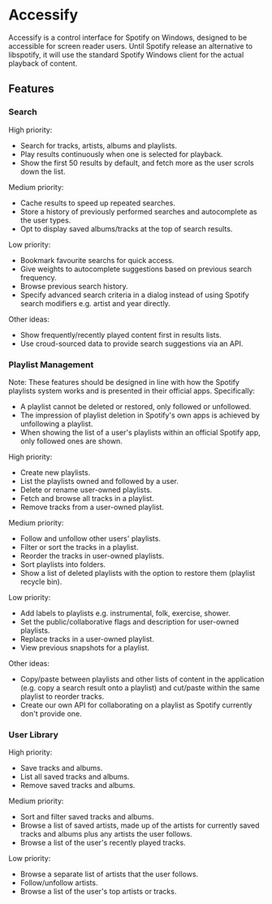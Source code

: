 # Accessify

Accessify is a control interface for Spotify on Windows, designed to be accessible for screen reader users.  Until Spotify release an alternative to libspotify, it will use the standard Spotify Windows client for the actual playback of content.

## Features

### Search

High priority:

- Search for tracks, artists, albums and playlists.
- Play results continuously when one is selected for playback.
- Show the first 50 results by default, and fetch more as the user scrols down the list.

Medium priority:

- Cache results to speed up repeated searches.
- Store a history of previously performed searches and autocomplete as the user types.
- Opt to display saved albums/tracks at the top of search results.

Low priority:

- Bookmark favourite searchs for quick access.
- Give weights to autocomplete suggestions based on previous search frequency.
- Browse previous search history.
- Specify advanced search criteria in a dialog instead of using Spotify search modifiers e.g. artist and year directly.

Other ideas:

- Show frequently/recently played content first in results lists.
- Use croud-sourced data to provide search suggestions via an API.

### Playlist Management

Note: These features should be designed in line with how the Spotify playlists system works and is presented in their official apps.  Specifically:

- A playlist cannot be deleted or restored, only followed or unfollowed.
- The impression of playlist deletion in Spotify's own apps is achieved by unfollowing a playlist.
- When showing the list of a user's playlists within an official Spotify app, only followed ones are shown.

High priority:

- Create new playlists.
- List the playlists owned and followed by a user.
- Delete or rename user-owned playlists.
- Fetch and browse all tracks in a playlist.
- Remove tracks from a user-owned playlist.

Medium priority:

- Follow and unfollow other users' playlists.
- Filter or sort the tracks in a playlist.
- Reorder the tracks in user-owned playlists.
- Sort playlists into folders.
- Show a list of deleted playlists with the option to restore them (playlist recycle bin).

Low priority:

- Add labels to playlists e.g. instrumental, folk, exercise, shower.
- Set the public/collaborative flags and description for user-owned playlists.
- Replace tracks in a user-owned playlist.
- View previous snapshots for a playlist.

Other ideas:

- Copy/paste between playlists and other lists of content in the application (e.g. copy a search result onto a playlist) and cut/paste within the same playlist to reorder tracks.
- Create our own API for collaborating on a playlist as Spotify currently don't provide one.

### User Library

High priority:

- Save tracks and albums.
- List all saved tracks and albums.
- Remove saved tracks and albums.

Medium priority:

- Sort and filter saved tracks and albums.
- Browse a list of saved artists, made up of the artists for currently saved tracks and albums plus any artists the user follows.
- Browse a list of the user's recently played tracks.

Low priority:

- Browse a separate list of artists that the user follows.
- Follow/unfollow artists.
- Browse a list of the user's top artists or tracks.

